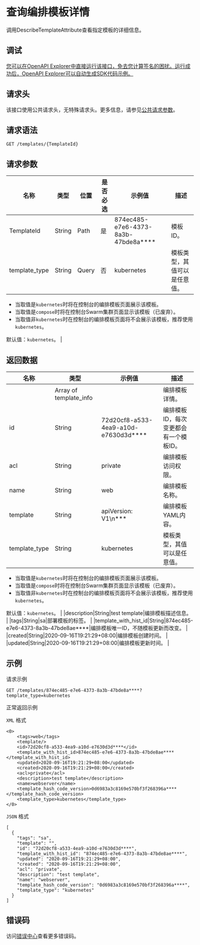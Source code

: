 # 查询编排模板详情

调用DescribeTemplateAttribute查看指定模板的详细信息。

## 调试

[您可以在OpenAPI Explorer中直接运行该接口，免去您计算签名的困扰。运行成功后，OpenAPI Explorer可以自动生成SDK代码示例。](https://api.aliyun.com/#product=CS&api=DescribeTemplateAttribute&type=ROA&version=2015-12-15)

## 请求头

该接口使用公共请求头，无特殊请求头。更多信息，请参见[公共请求参数](~~167755~~)。

## 请求语法

```
GET /templates/{TemplateId} 
```

## 请求参数

|名称|类型|位置|是否必选|示例值|描述|
|--|--|--|----|---|--|
|TemplateId|String|Path|是|874ec485-e7e6-4373-8a3b-47bde8a\*\*\*\*|模板ID。 |
|template\_type|String|Query|否|kubernetes|模板类型，其值可以是任意值。

 -   当取值是`kubernetes`时将在控制台的编排模板页面展示该模板。
-   当取值是`compose`时将在控制台Swarm集群页面显示该模板（已废弃）。
-   当取值非`kubernetes`时在控制台的编排模板页面将不会展示该模板，推荐使用`kubernetes`。

 默认值：`kubernetes`。 |

## 返回数据

|名称|类型|示例值|描述|
|--|--|---|--|
| |Array of template\_info| |编排模板详情。 |
|id|String|72d20cf8-a533-4ea9-a10d-e7630d3d\*\*\*\*|编排模板ID，每次变更都会有一个模板ID。 |
|acl|String|private|编排模板访问权限。 |
|name|String|web|编排模板名称。 |
|template|String|apiVersion: V1\\n\*\*\*|编排模板YAML内容。 |
|template\_type|String|kubernetes|模板类型，其值可以是任意值。

 -   当取值是`kubernetes`时将在控制台的编排模板页面展示该模板。
-   当取值是`compose`时将在控制台Swarm集群页面显示该模板（已废弃）。
-   当取值非`kubernetes`时在控制台的编排模板页面将不会展示该模板，推荐使用`kubernetes`。

 默认值：`kubernetes`。 |
|description|String|test template|编排模板描述信息。 |
|tags|String|sa|部署模板的标签。 |
|template\_with\_hist\_id|String|874ec485-e7e6-4373-8a3b-47bde8ae\*\*\*\*|编排模板唯一ID，不随模板更新而改变。 |
|created|String|2020-09-16T19:21:29+08:00|编排模板创建时间。 |
|updated|String|2020-09-16T19:21:29+08:00|编排模板更新时间。 |

## 示例

请求示例

```
GET /templates/874ec485-e7e6-4373-8a3b-47bde8a****?template_type=kubernetes
```

正常返回示例

`XML` 格式

```
<0>
    <tags>web</tags>
    <template/>
    <id>72d20cf8-a533-4ea9-a10d-e7630d3d****</id>
    <template_with_hist_id>874ec485-e7e6-4373-8a3b-47bde8ae****</template_with_hist_id>
    <updated>2020-09-16T19:21:29+08:00</updated>
    <created>2020-09-16T19:21:29+08:00</created>
    <acl>private</acl>
    <description>test template</description>
    <name>webserver</name>
    <template_hash_code_version>0d6983a3c8169e570bf3f268396a****</template_hash_code_version>
    <template_type>kubernetes</template_type>
</0>
```

`JSON` 格式

```
[
  {
    "tags": "sa",
    "template": "",
    "id": "72d20cf8-a533-4ea9-a10d-e7630d3d****",
    "template_with_hist_id": "874ec485-e7e6-4373-8a3b-47bde8ae****",
    "updated": "2020-09-16T19:21:29+08:00",
    "created": "2020-09-16T19:21:29+08:00",
    "acl": "private",
    "description": "test template",
    "name": "webserver",
    "template_hash_code_version": "0d6983a3c8169e570bf3f268396a****",
    "template_type": "kubernetes"
  }
]
```

## 错误码

访问[错误中心](https://error-center.aliyun.com/status/product/CS)查看更多错误码。

